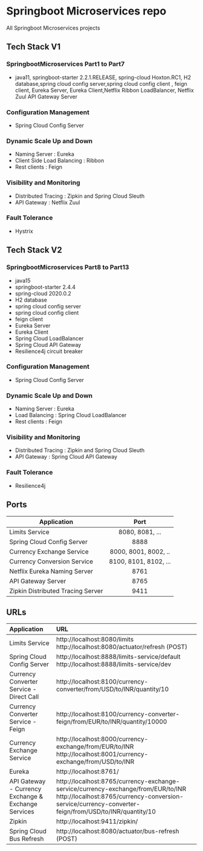# Springboot Microservices repo
All Springboot Microservices projects

## Tech Stack V1
### SpringbootMicroservices Part1 to Part7
  - java11, springboot-starter 2.2.1.RELEASE, spring-cloud Hoxton.RC1, H2 database,spring cloud config server,spring cloud config client , feign client, Eureka Server, Eureka Client,Netflix Ribbon LoadBalancer, Netflix Zuul API Gateway Server

### Configuration Management
- Spring Cloud Config Server
### Dynamic Scale Up and Down
- Naming Server : Eureka
- Client Side Load Balancing : Ribbon
- Rest clients : Feign 
### Visibility and Monitoring
- Distributed Tracing : Zipkin and Spring Cloud Sleuth
- API Gateway : Netflix Zuul
### Fault Tolerance
- Hystrix

## Tech Stack V2
### SpringbootMicroservices Part8 to Part13 
  - java15
  - springboot-starter 2.4.4
  - spring-cloud 2020.0.2
  - H2 database
  - spring cloud config server
  - spring cloud config client 
  - feign client
  - Eureka Server
  - Eureka Client
  - Spring Cloud LoadBalancer
  - Spring Cloud API Gateway
  - Resilience4j circuit breaker

### Configuration Management
- Spring Cloud Config Server
### Dynamic Scale Up and Down
- Naming Server : Eureka
- Load Balancing : Spring Cloud LoadBalancer
- Rest clients : Feign 
### Visibility and Monitoring
- Distributed Tracing : Zipkin and Spring Cloud Sleuth
- API Gateway : Spring Cloud API Gateway 
### Fault Tolerance
- Resilience4j

## Ports
| Application      | Port          | 
| -------------    |:-------------:| 
| Limits Service   | 8080, 8081, ...| 
| Spring Cloud Config Server  | 8888   | 
| Currency Exchange Service | 8000, 8001, 8002, ..  | 
| Currency Conversion Service | 8100, 8101, 8102, ... |
| Netflix Eureka Naming Server | 8761 |
| API Gateway Server | 8765 |
| Zipkin Distributed Tracing Server | 	9411 |

## URLs
|Application                                      | URL|
| :----------------------------------------------|:-------------|
|Limits Service                                   | http://localhost:8080/limits http://localhost:8080/actuator/refresh (POST)|
|Spring Cloud Config Server                       | http://localhost:8888/limits-service/default http://localhost:8888/limits-service/dev|
|Currency Converter Service - Direct Call         | http://localhost:8100/currency-converter/from/USD/to/INR/quantity/10 |
|Currency Converter Service - Feign               | http://localhost:8100/currency-converter-feign/from/EUR/to/INR/quantity/10000 |
|Currency Exchange Service                        | http://localhost:8000/currency-exchange/from/EUR/to/INR http://localhost:8001/currency-exchange/from/USD/to/INR |
|Eureka	                                          | http://localhost:8761/|
|API Gateway - Currency Exchange & Exchange Services     | http://localhost:8765/currency-exchange-service/currency-exchange/from/EUR/to/INR  http://localhost:8765/currency-conversion-service/currency-converter-feign/from/USD/to/INR/quantity/10|
|Zipkin	                                          | http://localhost:9411/zipkin/|
|Spring Cloud Bus Refresh                         | http://localhost:8080/actuator/bus-refresh (POST)|
